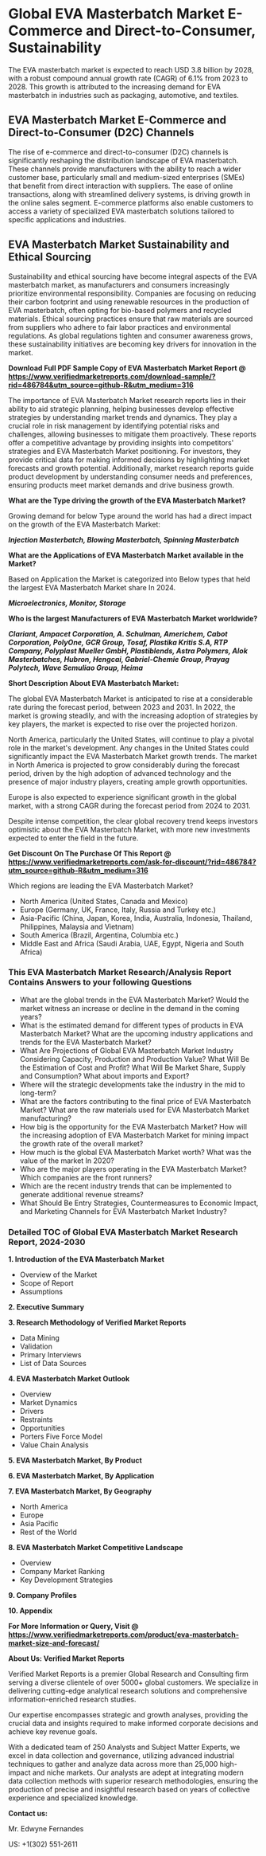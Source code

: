 <h1>Global EVA Masterbatch Market E-Commerce and Direct-to-Consumer, Sustainability</h1><p class=""><p>The EVA masterbatch market is expected to reach USD 3.8 billion by 2028, with a robust compound annual growth rate (CAGR) of 6.1% from 2023 to 2028. This growth is attributed to the increasing demand for EVA masterbatch in industries such as packaging, automotive, and textiles.</p><h2>EVA Masterbatch Market E-Commerce and Direct-to-Consumer (D2C) Channels</h2><p>The rise of e-commerce and direct-to-consumer (D2C) channels is significantly reshaping the distribution landscape of EVA masterbatch. These channels provide manufacturers with the ability to reach a wider customer base, particularly small and medium-sized enterprises (SMEs) that benefit from direct interaction with suppliers. The ease of online transactions, along with streamlined delivery systems, is driving growth in the online sales segment. E-commerce platforms also enable customers to access a variety of specialized EVA masterbatch solutions tailored to specific applications and industries.</p><h2>EVA Masterbatch Market Sustainability and Ethical Sourcing</h2><p>Sustainability and ethical sourcing have become integral aspects of the EVA masterbatch market, as manufacturers and consumers increasingly prioritize environmental responsibility. Companies are focusing on reducing their carbon footprint and using renewable resources in the production of EVA masterbatch, often opting for bio-based polymers and recycled materials. Ethical sourcing practices ensure that raw materials are sourced from suppliers who adhere to fair labor practices and environmental regulations. As global regulations tighten and consumer awareness grows, these sustainability initiatives are becoming key drivers for innovation in the market.</p></p><p class=""><strong>Download Full PDF Sample Copy of EVA Masterbatch Market Report @ <a href="https://www.verifiedmarketreports.com/download-sample/?rid=486784&utm_source=github-R&utm_medium=316" target="_blank">https://www.verifiedmarketreports.com/download-sample/?rid=486784&utm_source=github-R&utm_medium=316</a></strong></p><p>The importance of&nbsp;EVA Masterbatch Market research reports lies in their ability to aid strategic planning, helping businesses develop effective strategies by understanding market trends and dynamics. They play a crucial role in risk management by identifying potential risks and challenges, allowing businesses to mitigate them proactively. These reports offer a competitive advantage by providing insights into competitors' strategies and EVA Masterbatch Market positioning. For investors, they provide critical data for making informed decisions by highlighting market forecasts and growth potential. Additionally, market research reports guide product development by understanding consumer needs and preferences, ensuring products meet market demands and drive business growth.</p><p><strong>What are the&nbsp;Type driving the growth of the EVA Masterbatch Market?</strong></p><p id="" class="">Growing demand for below Type around the world has had a direct impact on the growth of the EVA Masterbatch Market:</p><p class=""><em><strong>Injection Masterbatch, Blowing Masterbatch, Spinning Masterbatch</strong></em></p><p class=""><strong>What are the&nbsp;Applications&nbsp;of EVA Masterbatch Market available in the Market?</strong></p><p id="" class="">Based on Application the Market is categorized into Below types that held the largest EVA Masterbatch Market share In 2024.</p><p class=""><em><strong>Microelectronics, Monitor, Storage</strong></em></p><p class=""><strong>Who is the largest Manufacturers of EVA Masterbatch Market worldwide?</strong></p><p><em><strong>Clariant, Ampacet Corporation, A. Schulman, Americhem, Cabot Corporation, PolyOne, GCR Group, Tosaf, Plastika Kritis S.A, RTP Company, Polyplast Mueller GmbH, Plastiblends, Astra Polymers, Alok Masterbatches, Hubron, Hengcai, Gabriel-Chemie Group, Prayag Polytech, Wave Semuliao Group, Heima</strong></em></p><p id="" class=""><strong>Short Description About EVA Masterbatch Market:</strong></p><p>The global EVA Masterbatch Market is anticipated to rise at a considerable rate during the forecast period, between 2023 and 2031. In 2022, the market is growing steadily, and with the increasing adoption of strategies by key players, the market is expected to rise over the projected horizon.</p><p>North America, particularly the United States, will continue to play a pivotal role in the market's development. Any changes in the United States could significantly impact the EVA Masterbatch Market growth trends. The market in North America is projected to grow considerably during the forecast period, driven by the high adoption of advanced technology and the presence of major industry players, creating ample growth opportunities.</p><p>Europe is also expected to experience significant growth in the global market, with a strong CAGR during the forecast period from 2024 to 2031.</p><p>Despite intense competition, the clear global recovery trend keeps investors optimistic about the EVA Masterbatch Market, with more new investments expected to enter the field in the future.</p><p id="" class=""><strong>Get Discount On The Purchase Of This Report @ <a href="https://www.verifiedmarketreports.com/ask-for-discount/?rid=486784?utm_source=github-R&utm_medium=316" target="_blank">https://www.verifiedmarketreports.com/ask-for-discount/?rid=486784?utm_source=github-R&utm_medium=316</a></strong></p><p class="">Which regions are leading the EVA Masterbatch Market?</p><ul><li>North America (United States, Canada and Mexico)</li><li>Europe (Germany, UK, France, Italy, Russia and Turkey etc.)</li><li>Asia-Pacific (China, Japan, Korea, India, Australia, Indonesia, Thailand, Philippines, Malaysia and Vietnam)</li><li>South America (Brazil, Argentina, Columbia etc.)</li><li>Middle East and Africa (Saudi Arabia, UAE, Egypt, Nigeria and South Africa)</li></ul><h3 id="" class="">This EVA Masterbatch Market Research/Analysis Report Contains Answers to your following Questions</h3><ul><li>What are the global trends in the EVA Masterbatch Market? Would the market witness an increase or decline in the demand in the coming years?</li><li>What is the estimated demand for different types of products in EVA Masterbatch Market? What are the upcoming industry applications and trends for the EVA Masterbatch Market?</li><li>What Are Projections of Global EVA Masterbatch Market Industry Considering Capacity, Production and Production Value? What Will Be the Estimation of Cost and Profit? What Will Be Market Share, Supply and Consumption? What about imports and Export?</li><li>Where will the strategic developments take the industry in the mid to long-term?</li><li>What are the factors contributing to the final price of EVA Masterbatch Market? What are the raw materials used for EVA Masterbatch Market manufacturing?</li><li>How big is the opportunity for the EVA Masterbatch Market? How will the increasing adoption of EVA Masterbatch Market for mining impact the growth rate of the overall market?</li><li>How much is the global EVA Masterbatch Market worth? What was the value of the market In 2020?</li><li>Who are the major players operating in the EVA Masterbatch Market? Which companies are the front runners?</li><li>Which are the recent industry trends that can be implemented to generate additional revenue streams?</li><li>What Should Be Entry Strategies, Countermeasures to Economic Impact, and Marketing Channels for EVA Masterbatch Market Industry?</li></ul><h3 id="" class="">Detailed TOC of Global EVA Masterbatch Market Research Report, 2024-2030</h3><p id="" class=""><strong>1. Introduction of the EVA Masterbatch Market</strong></p><ul><li>Overview of the Market</li><li>Scope of Report</li><li>Assumptions</li></ul><p id="" class=""><strong>2. Executive Summary</strong></p><p id="" class=""><strong>3. Research Methodology of Verified Market Reports</strong></p><ul><li>Data Mining</li><li>Validation</li><li>Primary Interviews</li><li>List of Data Sources</li></ul><p id="" class=""><strong>4. EVA Masterbatch Market Outlook</strong></p><ul><li>Overview</li><li>Market Dynamics</li><li>Drivers</li><li>Restraints</li><li>Opportunities</li><li>Porters Five Force Model</li><li>Value Chain Analysis</li></ul><p id="" class=""><strong>5. EVA Masterbatch Market, By Product</strong></p><p id="" class=""><strong>6. EVA Masterbatch Market, By Application</strong></p><p id="" class=""><strong>7. EVA Masterbatch Market, By Geography</strong></p><ul><li>North America</li><li>Europe</li><li>Asia Pacific</li><li>Rest of the World</li></ul><p id="" class=""><strong>8. EVA Masterbatch Market Competitive Landscape</strong></p><ul><li>Overview</li><li>Company Market Ranking</li><li>Key Development Strategies</li></ul><p id="" class=""><strong>9. Company Profiles</strong></p><p id="" class=""><strong>10. Appendix</strong></p><p id="" class=""><strong>For More Information or Query, Visit @ <a href="https://www.verifiedmarketreports.com/product/eva-masterbatch-market-size-and-forecast/" target="_blank">https://www.verifiedmarketreports.com/product/eva-masterbatch-market-size-and-forecast/</a></strong></p><p id="" class=""><strong>About Us: Verified Market Reports</strong></p><p id="" class="">Verified Market Reports is a premier Global Research and Consulting firm serving a diverse clientele of over 5000+ global customers. We specialize in delivering cutting-edge analytical research solutions and comprehensive information-enriched research studies.</p><p id="" class="">Our expertise encompasses strategic and growth analyses, providing the crucial data and insights required to make informed corporate decisions and achieve key revenue goals.</p><p id="" class="">With a dedicated team of 250 Analysts and Subject Matter Experts, we excel in data collection and governance, utilizing advanced industrial techniques to gather and analyze data across more than 25,000 high-impact and niche markets. Our analysts are adept at integrating modern data collection methods with superior research methodologies, ensuring the production of precise and insightful research based on years of collective experience and specialized knowledge.</p><p id="" class=""><strong>Contact us:</strong></p><p id="" class="">Mr. Edwyne Fernandes</p><p id="" class="">US: +1(302) 551-2611</p>
